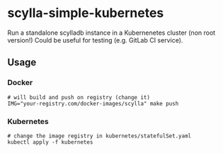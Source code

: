 # scylla-simple-kubernetes
Run a standalone scylladb instance in a Kubernenetes cluster (non root version!)
Could be useful for testing (e.g. GitLab CI service).

## Usage
### Docker
```
# will build and push on registry (change it)
IMG="your-registry.com/docker-images/scylla" make push
```

### Kubernetes
```
# change the image registry in kubernetes/statefulSet.yaml
kubectl apply -f kubernetes
```
